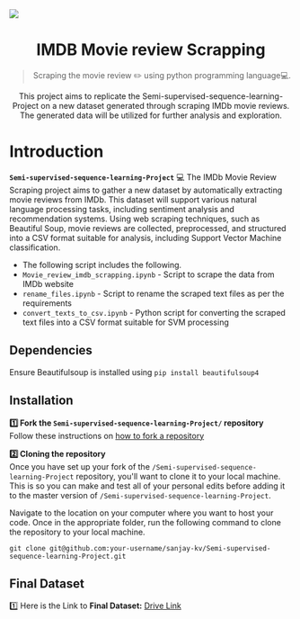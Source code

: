 <img src="https://raw.githubusercontent.com/sanjay-kv/Semi-supervised-sequence-learning-Project/main/imdb_review_scrapping/Header_images/Imdb_scrapping.png" align="center"/>

<h1 align="center">IMDB Movie review Scrapping</h1>
<blockquote align="center">Scraping the movie review ✏️ using python programming language💻.  </blockquote>
<p align="center">This project aims to replicate the Semi-supervised-sequence-learning-Project on a new dataset generated through scraping IMDb movie reviews. The generated data will be utilized for further analysis and exploration. 
 </p>



# Introduction

**`Semi-supervised-sequence-learning-Project`** :computer: The IMDb Movie Review Scraping project aims to gather a new dataset by automatically extracting movie reviews from IMDb. This dataset will support various natural language processing tasks, including sentiment analysis and recommendation systems. Using web scraping techniques, such as Beautiful Soup, movie reviews are collected, preprocessed, and structured into a CSV format suitable for analysis, including Support Vector Machine classification.

- The following script includes the following.
- `Movie_review_imdb_scrapping.ipynb` - Script to scrape the data from IMDb website
- `rename_files.ipynb` - Script to rename the scraped text files as per the requirements
- `convert_texts_to_csv.ipynb` - Python script for converting the scraped text files into a CSV format suitable for SVM processing



## Dependencies

Ensure Beautifulsoup is installed using `pip install beautifulsoup4`

## Installation

**1️⃣ Fork the `Semi-supervised-sequence-learning-Project/` repository**  
Follow these instructions on [how to fork a repository](https://help.github.com/en/articles/fork-a-repo)

**2️⃣ Cloning the repository**  
Once you have set up your fork of the `/Semi-supervised-sequence-learning-Project` repository, you'll want to clone it to your local machine. This is so you can make and test all of your personal edits before adding it to the master version of `/Semi-supervised-sequence-learning-Project`.

Navigate to the location on your computer where you want to host your code. Once in the appropriate folder, run the following command to clone the repository to your local machine.

```
git clone git@github.com:your-username/sanjay-kv/Semi-supervised-sequence-learning-Project.git
```

## Final Dataset

1️⃣ Here is the Link to **Final Dataset:** [Drive Link](https://drive.google.com/file/d/1sTNAeuy-99Hao0V5AOVznLXyDJC2zuFn/view?usp=sharing)




